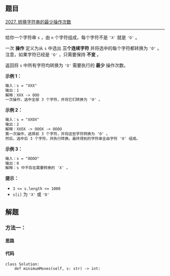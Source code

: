 ## 题目

[2027. 转换字符串的最少操作次数](https://leetcode.cn/problems/minimum-moves-to-convert-string/)

---

给你一个字符串 `s` ，由 `n` 个字符组成，每个字符不是 `'X'` 就是 `'O'` 。

一次 **操作** 定义为从 `s` 中选出 **三个连续字符** 并将选中的每个字符都转换为 `'O'` 。注意，如果字符已经是 `'O'` ，只需要保持 **不变** 。

返回将 `s` 中所有字符均转换为 `'O'` 需要执行的 **最少** 操作次数。



**示例 1：**

```txt
输入：s = "XXX"
输出：1
解释：XXX -> OOO
一次操作，选中全部 3 个字符，并将它们转换为 'O' 。
```

**示例 2：**

```txt
输入：s = "XXOX"
输出：2
解释：XXOX -> OOOX -> OOOO
第一次操作，选择前 3 个字符，并将这些字符转换为 'O' 。
然后，选中后 3 个字符，并执行转换。最终得到的字符串全由字符 'O' 组成。
```

**示例 3：**

```txt
输入：s = "OOOO"
输出：0
解释：s 中不存在需要转换的 'X' 。
```


**提示：**

-   `3 <= s.length <= 1000`
-   `s[i]` 为 `'X'` 或 `'O'`



## 解题

### 方法一：

#### 思路



#### 代码

```python3
class Solution:
    def minimumMoves(self, s: str) -> int:
```
